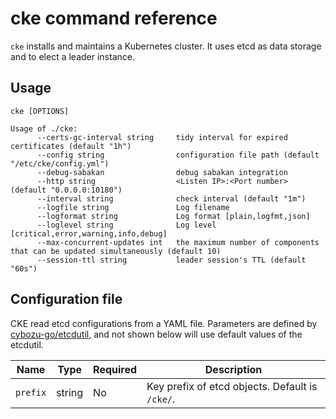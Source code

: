 cke command reference
=====================

`cke` installs and maintains a Kubernetes cluster.
It uses etcd as data storage and to elect a leader instance.

Usage
-----

`cke [OPTIONS]`

```console
Usage of ./cke:
      --certs-gc-interval string     tidy interval for expired certificates (default "1h")  
      --config string                configuration file path (default "/etc/cke/config.yml")
      --debug-sabakan                debug sabakan integration                              
      --http string                  <Listen IP>:<Port number> (default "0.0.0.0:10180")    
      --interval string              check interval (default "1m")
      --logfile string               Log filename
      --logformat string             Log format [plain,logfmt,json]
      --loglevel string              Log level [critical,error,warning,info,debug]
      --max-concurrent-updates int   the maximum number of components that can be updated simultaneously (default 10)
      --session-ttl string           leader session's TTL (default "60s")
```

Configuration file
------------------

CKE read etcd configurations from a YAML file.
Parameters are defined by [cybozu-go/etcdutil](https://github.com/cybozu-go/etcdutil), and not shown below will use default values of the etcdutil.

| Name     | Type   | Required | Description                                      |
| -------- | ------ | -------- | ------------------------------------------------ |
| `prefix` | string | No       | Key prefix of etcd objects.  Default is `/cke/`. |
